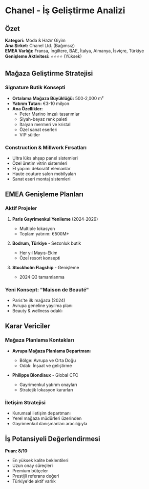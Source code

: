 # Chanel - İş Geliştirme Analizi

## Özet
**Kategori:** Moda & Hazır Giyim  
**Ana Şirket:** Chanel Ltd. (Bağımsız)  
**EMEA Varlığı:** Fransa, İngiltere, BAE, İtalya, Almanya, İsviçre, Türkiye  
**Genişleme Aktivitesi:** ⭐⭐⭐⭐ (Yüksek)

## Mağaza Geliştirme Stratejisi

### Signature Butik Konsepti
- **Ortalama Mağaza Büyüklüğü:** 500-2,000 m²
- **Yatırım Tutarı:** €3-10 milyon
- **Ana Özellikler:**
  - Peter Marino imzalı tasarımlar
  - Siyah-beyaz renk paleti
  - İtalyan mermeri ve kristal
  - Özel sanat eserleri
  - VIP süitler

### Construction & Millwork Fırsatları
- Ultra lüks ahşap panel sistemleri
- Özel üretim vitrin sistemleri
- El yapımı dekoratif elemanlar
- Haute couture salon mobilyaları
- Sanat eseri montaj sistemleri

## EMEA Genişleme Planları

### Aktif Projeler
1. **Paris Gayrimenkul Yenileme** (2024-2029)
   - Multiple lokasyon
   - Toplam yatırım: €500M+
   
2. **Bodrum, Türkiye** - Sezonluk butik
   - Her yıl Mayıs-Ekim
   - Özel resort konsepti

3. **Stockholm Flagship** - Genişleme
   - 2024 Q3 tamamlanma

### Yeni Konsept: "Maison de Beauté"
- Paris'te ilk mağaza (2024)
- Avrupa geneline yayılma planı
- Beauty & wellness odaklı

## Karar Vericiler

### Mağaza Planlama Kontakları
- **Avrupa Mağaza Planlama Departmanı**
  - Bölge: Avrupa ve Orta Doğu
  - Odak: İnşaat ve geliştirme
  
- **Philippe Blondiaux** - Global CFO
  - Gayrimenkul yatırım onayları
  - Stratejik lokasyon kararları

### İletişim Stratejisi
- Kurumsal iletişim departmanı
- Yerel mağaza müdürleri üzerinden
- Gayrimenkul danışmanları aracılığıyla

## İş Potansiyeli Değerlendirmesi
**Puan: 8/10**
- En yüksek kalite beklentileri
- Uzun onay süreçleri
- Premium bütçeler
- Prestijli referans değeri
- Türkiye'de aktif varlık